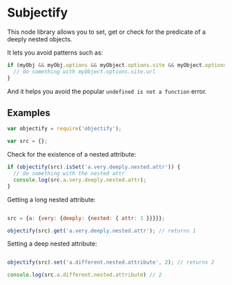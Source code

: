 # Subjectify

This node library allows you to set, get or check for the predicate of a
deeply nested objects.

It lets you avoid patterns such as:
```javascript
if (myObj && myObj.options && myObject.options.site && myObject.options.site.url) {
  // do something with myObject.options.site.url
}
```

And it helps you avoid the popular `undefined is not a function` error.

## Examples

```javascript
var objectify = require('objectify');

var src = {};

```

Check for the existence of a nested attribute:

```javascript
if (objectify(src).isSet('a.very.deeply.nested.attr')) {
  // do something with the nested attr
  console.log(src.a.very.deeply.nested.attr);
}

```

Getting a long nested attribute:

```javascript

src = {a: {very: {deeply: {nested: { attr: 1 }}}}};

objectify(src).get('a.very.deeply.nested.attr'); // returns 1

```

Setting a deep nested attribute:

```javascript

objectify(src).set('a.different.nested.attribute', 2); // returns 2

console.log(src.a.different.nested.attribute) // 2
```
